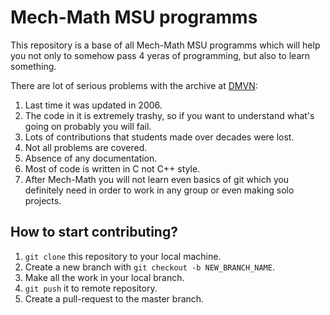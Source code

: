 # Mech-Math MSU programms

This repository is a base of all Mech-Math MSU programms which will help you not only to somehow pass 4 yeras of programming, but also to learn something.

There are lot of serious problems with the archive at [DMVN](http://dmvn.mexmat.ru/prog.php):
  1. Last time it was updated in 2006.
  2. The code in it is extremely trashy, so if you want to understand what's going on probably you will fail.
  3. Lots of contributions that students made over decades were lost.
  4. Not all problems are covered.
  5. Absence of any documentation.
  6. Most of code is written in C not C++ style.
  7. After Mech-Math you will not learn even basics of git which you definitely need in order to work in any group or even making solo projects.

## How to start contributing?
  1. `git clone` this repository to your local machine.
  2. Create a new branch with `git checkout -b NEW_BRANCH_NAME`.
  3. Make all the work in your local branch.
  4. `git push` it to remote repository.
  5. Create a pull-request to the master branch.
